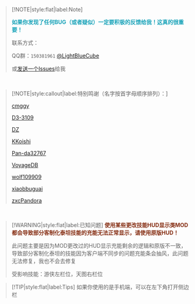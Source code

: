 > [!NOTE|style:flat|label:Note]
>
> <strong><font color="#17a2b8">如果你发现了任何BUG（或者疑似）一定要积极的反馈给我！这真的很重要！</font></strong>
>
> 联系方式：
>
> QQ群：`150381961` [@LightBlueCube](https://github.com/LightBlueCube)
>
> 或[发送一个Issues](https://github.com/LightBlueCube/Infinite-Firepower/issues/new/choose)给我

<br/>

> [!NOTE|style:callout|label:特别鸣谢（名字按首字母顺序排列）：]
>
> [cmggy](https://github.com/cmggy)
>
> [D3-3109](https://github.com/D3-3109)
>
> [DZ](https://github.com/Ghroth-follower)
>
> [KKoishi](https://github.com/Koishi-Satori)
>
> [Pan-da32767](https://github.com/Pan-da32767)
>
> [VoyageDB](https://github.com/DBmaoha)
>
> [wolf109909](https://github.com/wolf109909)
>
> [xiaobbuguai](https://github.com/xiaobbuguai)
>
> [zxcPandora](https://github.com/zxcPandora)

<br/>

> [!WARNING|style:flat|label:已知问题]
> <strong><font color="#852d12">使用某些更改技能HUD显示类MOD都会导致部分客制化泰坦技能的充能无法正常显示，请使用原版HUD！</font></strong>
>
> 此问题主要是因为MOD更改过的HUD显示充能剩余的逻辑和原版不一致，导致部分客制化泰坦的技能因为客户端不同步的问题充能条会抽风，此问题无法修复，我也不会去修复
>
> 受影响技能：游侠左栏位，天图右栏位

> [!TIP|style:flat|label:Tips]
> 如果你使用的是手机端，可以在左下角打开侧边栏